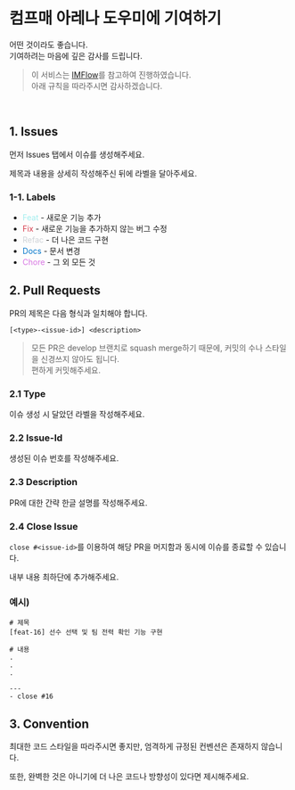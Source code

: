 # 컴프매 아레나 도우미에 기여하기

어떤 것이라도 좋습니다. <br />기여하려는 마음에 깊은 감사를 드립니다.

> 이 서비스는 [IMFlow](https://github.com/iml1111/IMFlow)를 참고하여 진행하였습니다.
> <br />아래 규칙을 따라주시면 감사하겠습니다.

<br />

## 1. Issues

먼저 Issues 탭에서 이슈를 생성해주세요.

제목과 내용을 상세히 작성해주신 뒤에 라벨을 달아주세요.

### 1-1. Labels

- <span style="color:#a2eeef">Feat</span> - 새로운 기능 추가
- <span style="color:#d73a4a">Fix</span> - 새로운 기능을 추가하지 않는 버그 수정
- <span style="color:#cfd3d7">Refac</span> - 더 나은 코드 구현
- <span style="color:#0075ca">Docs</span> - 문서 변경
- <span style="color:#d876e3">Chore</span> - 그 외 모든 것

## 2. Pull Requests

PR의 제목은 다음 형식과 일치해야 합니다.

```text
[<type>-<issue-id>] <description>
```

> 모든 PR은 develop 브랜치로 squash merge하기 때문에, 커밋의 수나 스타일을 신경쓰지 않아도 됩니다.
> <br/>편하게 커밋해주세요.

### 2.1 Type

이슈 생성 시 달았던 라벨을 작성해주세요.

### 2.2 Issue-Id

생성된 이슈 번호를 작성해주세요.

### 2.3 Description

PR에 대한 간략 한글 설명를 작성해주세요.

### 2.4 Close Issue

`close #<issue-id>`를 이용하여 해당 PR을 머지함과 동시에 이슈를 종료할 수 있습니다.

내부 내용 최하단에 추가해주세요.

### 예시)

```text
# 제목
[feat-16] 선수 선택 및 팀 전력 확인 기능 구현

# 내용
.
.
.

---
- close #16
```

## 3. Convention

최대한 코드 스타일을 따라주시면 좋지만, 엄격하게 규정된 컨벤션은 존재하지 않습니다.

또한, 완벽한 것은 아니기에 더 나은 코드나 방향성이 있다면 제시해주세요.
